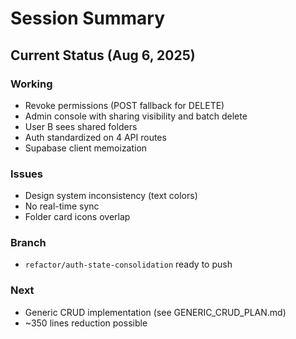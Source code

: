 # Session Summary

## Current Status (Aug 6, 2025)

### Working

- Revoke permissions (POST fallback for DELETE)
- Admin console with sharing visibility and batch delete
- User B sees shared folders
- Auth standardized on 4 API routes
- Supabase client memoization

### Issues

- Design system inconsistency (text colors)
- No real-time sync
- Folder card icons overlap

### Branch

- `refactor/auth-state-consolidation` ready to push

### Next

- Generic CRUD implementation (see GENERIC_CRUD_PLAN.md)
- ~350 lines reduction possible
